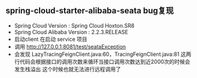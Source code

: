 ##  spring-cloud-starter-alibaba-seata  bug复现
  - Spring Cloud Version  : Spring Cloud Hoxton.SR8
  - Spring Cloud Alibaba Version : 2.2.3.RELEASE
  - 启动client 在启动 service 项目
  - 调用 http://127.0.0.1:8081/test/seataException
  - 会发现 LazyTracingFeignClient.java:60，TracingFeignClient.java:81
  这两行代码会根据接口的调用次数来循环当接口调用次数达到近2000次的时候会发生栈溢出
  这个时候也就无法进行远程调用了
  
  